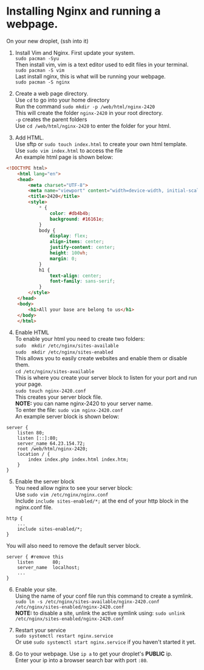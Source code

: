 # Installing Nginx and running a webpage.
On your new droplet, (ssh into it)
1. Install Vim and Nginx.
    First update your system.\
        `sudo pacman -Syu`\
    Then install vim, vim is a text editor used to edit files in your terminal.\
        `sudo pacman -S vim` \
    Last install nginx, this is what will be running your webpage.\
        `sudo pacman -S nginx`

2. Create a web page directory.\
    Use `cd` to go into your home directory\
    Run the command `sudo mkdir -p /web/html/nginx-2420`\
    This will create the folder `nginx-2420` in your root directory.\
    `-p` creates the parent folders\
    Use `cd /web/html/nginx-2420` to enter the folder for your html.

3. Add HTML.\
    Use sftp or `sudo touch index.html` to create your own html template.\
    Use `sudo vim index.html` to access the file\
    An example html page is shown below:
```html
<!DOCTYPE html>
    <html lang="en">
    <head>
        <meta charset="UTF-8">
        <meta name="viewport" content="width=device-width, initial-scale=1.0">
        <title>2420</title>
        <style>
            * {
                color: #db4b4b;
                background: #16161e;
            }
            body {
                display: flex;
                align-items: center;
                justify-content: center;
                height: 100vh;
                margin: 0;
            }
            h1 {
                text-align: center;
                font-family: sans-serif;
            }
        </style>
    </head>
    <body>
        <h1>All your base are belong to us</h1>
    </body>
    </html>
```

4. Enable HTML\
    To enable your html you need to create two folders:\
    `sudo  mkdir /etc/nginx/sites-available`\
    `sudo  mkdir /etc/nginx/sites-enabled`\
    This allows you to easily create websites and enable them or disable them.\
    `cd /etc/nginx/sites-available`\
    This is where you create your server block to listen for your port and run your page.\
    `sudo touch nginx-2420.conf` \
    This creates your server block file.\
    **NOTE:** you can name nginx-2420 to your server name.\
    To enter the file: `sudo vim nginx-2420.conf`\
    An example server block is shown below:

```nginx
server {
    listen 80;
    listen [::]:80;
    server_name 64.23.154.72;
    root /web/html/nginx-2420;
    location / {
        index index.php index.html index.htm;
    }
}
```

5. Enable the server block \
    You need allow nginx to see your server block:\
    Use `sudo vim /etc/nginx/nginx.conf`\
    Include `include sites-enabled/*;` at the end of your http block in the nginx.conf file.
```nginx
http {
    ...
    include sites-enabled/*;
}
```
You will also need to remove the default server block.
```nginx
server { #remove this
    listen       80;
    server_name  localhost;
    ...
}
```
6. Enable your site.\
    Using the name of your conf file run this command to create a symlink.
    `sudo ln -s /etc/nginx/sites-available/nginx-2420.conf /etc/nginx/sites-enabled/nginx-2420.conf`\
    **NOTE:** to disable a site, unlink the active symlink using:
    `sudo unlink /etc/nginx/sites-enabled/nginx-2420.conf`


7. Restart your service\
    `sudo systemctl restart nginx.service`\
    Or use `sudo systemctl start nginx.service` if you haven't started it yet.

8. Go to your webpage.
    Use `ip a` to get your droplet's **PUBLIC** ip.\
    Enter your ip into a browser search bar with port `:80`.



